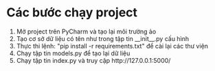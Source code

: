 # Các bước chạy project
<ol>
  <li>Mở project trên PyCharm và tạo lại môi trường ảo</li>
  <li>Tạo cơ sở dữ liệu có tên như trong tập tin __init__.py cấu hình</li>
  <li>Thực thi lệnh: "pip install -r requirements.txt" để cài lại các thư viện</li>
  <li>Chạy tập tin models.py để tạo lại dữ liệu</li>
  <li>Chạy tập tin index.py và truy cập http://127.0.0.1:5000/</li>
</ol>
